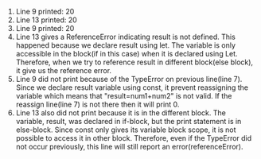 1. Line 9 printed: 20
2. Line 13 printed: 20
3. Line 9 printed: 20
4. Line 13 gives a ReferenceError indicating result is not defined. This happened because we declare result using let. The variable is only accessible in the block(if in this case) when it is declared using Let. Therefore, when we try to reference result in different block(else block), it give us the reference error.
5. Line 9 did not print because of the TypeError on previous line(line 7). Since we declare result variable using const, it prevent reassigning the variable which means that "result=num1+num2" is not valid. If the reassign line(line 7) is not there then it will print 0.
6. Line 13 also did not print because it is in the different block. The variable, result, was declared in if-block, but the print statement is in else-block. Since const only gives its variable block scope, it is not possible to access it in other block. Therefore, even if the TypeError did not occur previously, this line will still report an error(referenceError).